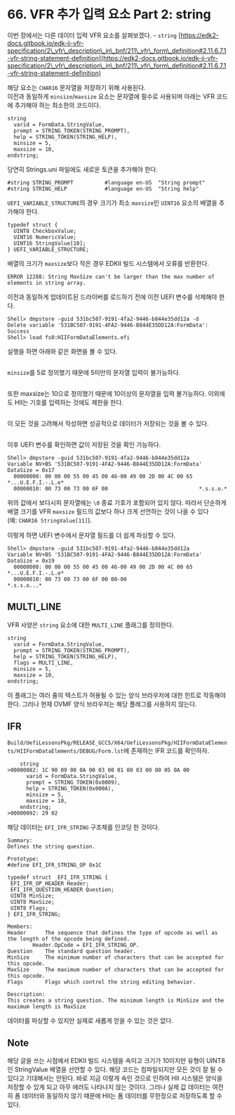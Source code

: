 # 66. VFR 추가 입력 요소 Part 2: string

이번 장에서는 다른 데이터 입력 VFR 요소를 살펴보겠다. - `string` [https://edk2-docs.gitbook.io/edk-ii-vfr-specification/2\_vfr\_description\_in\_bnf/211\_vfr\_form\_definition#2.11.6.7.1-vfr-string-statement-definition](https://edk2-docs.gitbook.io/edk-ii-vfr-specification/2\_vfr\_description\_in\_bnf/211\_vfr\_form\_definition#2.11.6.7.1-vfr-string-statement-definition)

해당 요소는 `CHAR16` 문자열을 저장하기 위해 사용된다.\
이전과 동일하게 `minsize`/`maxsize` 요소는 문자열에 필수로 사용되며 아래는 VFR 코드에 추가해야 하는 최소한의 코드이다.

```
string
  varid = FormData.StringValue,
  prompt = STRING_TOKEN(STRING_PROMPT),
  help = STRING_TOKEN(STRING_HELP),
  minsize = 5,
  maxsize = 10,
endstring;
```

당연히 Strings.uni 파일에도 새로운 토큰을 추가해야 한다.

```
#string STRING_PROMPT          #language en-US  "String prompt"
#string STRING_HELP            #language en-US  "String help"
```

`UEFI_VARIABLE_STRUCTURE`의 경우 크기가 최소 `maxsize`인 `UINT16` 요소의 배열을 추가해야 한다.

```
typedef struct {
  UINT8 CheckboxValue;
  UINT16 NumericValue;
  UINT16 StringValue[10];
} UEFI_VARIABLE_STRUCTURE;
```

배열의 크기가 `maxsize`보다 작은 경우 EDKII 빌드 시스템에서 오류를 반환한다.

```
ERROR 12288: String MaxSize can't be larger than the max number of elements in string array.
```

이전과 동일하게 업데이트된 드라이버를 로드하기 전에 이전 UEFI 변수를 삭제해야 한다.

```
Shell> dmpstore -guid 531bc507-9191-4fa2-9446-b844e35dd12a -d
Delete variable '531BC507-9191-4FA2-9446-B844E35DD12A:FormData': Success
Shell> load fs0:HIIFormDataElements.efi
```

실행을 하면 아래와 같은 화면을 볼 수 있다.

<figure><img src="../.gitbook/assets/image (4) (5).png" alt=""><figcaption></figcaption></figure>

`minsize`를 5로 정의했기 때문에 5미만의 문자열 입력이 불가능하다.

<figure><img src="../.gitbook/assets/image (21) (2).png" alt=""><figcaption></figcaption></figure>

또한 maxsize는 10으로 정의했기 때문에 10이상의 문자열을 입력 불가능하다. 이외에도 HII는 기호를 입력하는 것에도 제한을 한다.

<figure><img src="../.gitbook/assets/image (29).png" alt=""><figcaption></figcaption></figure>

이 모든 것을 고려해서 작성하면 성공적으로 데이터가 저장되는 것을 볼 수 있다.

<figure><img src="../.gitbook/assets/image (1) (2) (2).png" alt=""><figcaption></figcaption></figure>

이후 UEFI 변수를 확인하면 값이 저장된 것을 확인 가능하다.

```
Shell> dmpstore -guid 531bc507-9191-4fa2-9446-b844e35dd12a
Variable NV+BS '531BC507-9191-4FA2-9446-B844E35DD12A:FormData' DataSize = 0x17
  00000000: 00 00 00 55 00 45 00 46-00 49 00 2D 00 4C 00 65  *...U.E.F.I.-.L.e*
  00000010: 00 73 00 73 00 6F 00                             *.s.s.o.*
```

위의 값에서 보다시피 문자열에는 `\0` 종료 기호가 포함되어 있지 않다. 따라서 단순하게 배열 크기를 VFR `maxsize` 필드의 값보다 하나 크게 선언하는 것이 나을 수 있다\
(예: `CHAR16 StringValue[11]`).

이렇게 하면 UEFI 변수에서 문자열 필드를 더 쉽게 파싱할 수 있다.

```
Shell> dmpstore -guid 531bc507-9191-4fa2-9446-b844e35dd12a
Variable NV+BS '531BC507-9191-4FA2-9446-B844E35DD12A:FormData' DataSize = 0x19
  00000000: 00 00 00 55 00 45 00 46-00 49 00 2D 00 4C 00 65  *...U.E.F.I.-.L.e*
  00000010: 00 73 00 73 00 6F 00 00-00                       *.s.s.o...*
```

## MULTI\_LINE

VFR 사양은 `string` 요소에 대한 `MULTI_LINE` 플래그를 정의한다.

```
string
  varid = FormData.StringValue,
  prompt = STRING_TOKEN(STRING_PROMPT),
  help = STRING_TOKEN(STRING_HELP),
  flags = MULTI_LINE,
  minsize = 5,
  maxsize = 10,
endstring;
```

이 플래그는 여러 줄의 텍스트가 허용될 수 있는 양식 브라우저에 대한 힌트로 작동해야 한다. 그러나 현재 OVMF 양식 브라우저는 해당 플래그를 사용하지 않는다.

## IFR

`Build/UefiLessonsPkg/RELEASE_GCC5/X64/UefiLessonsPkg/HIIFormDataElements/HIIFormDataElements/DEBUG/Form.lst`에  존재하는 IFR 코드를 확인하자.

```
    string
>00000082: 1C 90 09 00 0A 00 03 00 01 00 03 00 00 05 0A 00
      varid = FormData.StringValue,
      prompt = STRING_TOKEN(0x0009),
      help = STRING_TOKEN(0x000A),
      minsize = 5,
      maxsize = 10,
    endstring;
>00000092: 29 02
```

해당 데이터는 `EFI_IFR_STRING` 구조체를 인코딩 한 것이다.

```
Summary:
Defines the string question.

Prototype:
#define EFI_IFR_STRING_OP 0x1C

typedef struct _EFI_IFR_STRING {
 EFI_IFR_OP_HEADER Header;
 EFI_IFR_QUESTION_HEADER Question;
 UINT8 MinSize;
 UINT8 MaxSize;
 UINT8 Flags;
} EFI_IFR_STRING;

Members:
Header 		The sequence that defines the type of opcode as well as the length of the opcode being defined.
		Header.OpCode = EFI_IFR_STRING_OP.
Question 	The standard question header.
MinSize 	The minimum number of characters that can be accepted for this opcode.
MaxSize 	The maximum number of characters that can be accepted for this opcode.
Flags 		Flags which control the string editing behavior.

Description:
This creates a string question. The minimum length is MinSize and the maximum length is MaxSize
```

데이터를 파싱할 수 있지만 실제로 새롭게 얻을 수 있는 것은 없다.

## Note

해당 글을 쓰는 시점에서 EDKII 빌드 시스템을 속이고 크기가 10이지만 유형이 UINT8인 StringValue 배열을 선언할 수 있다. 해당 코드는 컴파일되지만 모든 것이 잘 될 수 있다고 기대해서는 안된다. 바로 지금 이렇게 속인 것으로 인하여 HII 시스템은 양식을 저장할 수 있게 되고 아무 에러도 나타나지 않는 것이다. 그러나 실제 값 데이터는 여전히 폼 데이터와 동일하지 않기 때문에 HII는 폼 데이터를 무한정으로 저장하도록 할 수 있다.





